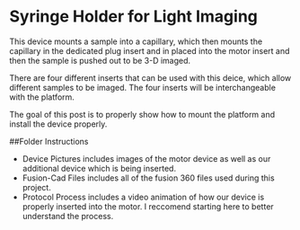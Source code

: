 # Syringe Holder for Light Imaging

This device mounts a sample into a capillary, which then mounts the capillary in the dedicated plug insert and
in placed into the motor insert and then the sample is pushed out to be 3-D imaged.  

There are four different inserts that can be used with this deice, which allow different samples to be imaged. The four inserts will be interchangeable with the platform. 

The goal of this post is to properly show how to mount the platform and install the device properly.

##Folder Instructions
* Device Pictures includes images of the motor device as well as our additional device which is being inserted.
* Fusion-Cad Files includes all of the fusion 360 files used during this project.
* Protocol Process includes a video animation of how our device is properly inserted into the motor. I reccomend starting here to better understand the process. 
